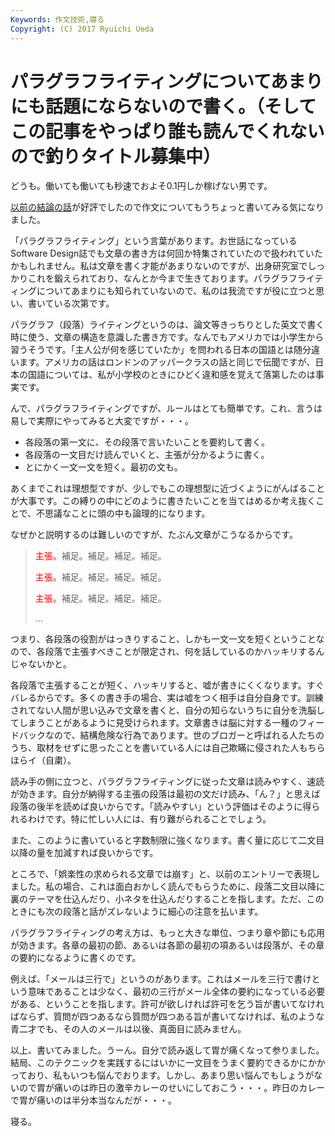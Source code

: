 ```yaml
---
Keywords: 作文技術,寝る
Copyright: (C) 2017 Ryuichi Ueda
---
```


# パラグラフライティングについてあまりにも話題にならないので書く。（そしてこの記事をやっぱり誰も読んでくれないので釣りタイトル募集中）
<!--:-->どうも。働いても働いても秒速でおよそ0.1円しか稼げない男です。

<a href="/?post=02339">以前の結論の話</a>が好評でしたので作文についてもうちょっと書いてみる気になりました。


「パラグラフライティング」という言葉があります。お世話になっているSoftware Design誌でも文章の書き方は何回か特集されていたので扱われていたかもしれません。私は文章を書く才能があまりないのですが、出身研究室でしっかりこれを鍛えられており、なんとか今まで生きております。パラグラフライティングについてあまりにも知られていないので、私のは我流ですが役に立つと思い、書いている次第です。

<!--:--><!--more-->

パラグラフ（段落）ライティングというのは、論文等きっちりとした英文で書く時に使う、文章の構造を意識した書き方です。なんでもアメリカでは小学生から習うそうです。「主人公が何を感じていたか」を問われる日本の国語とは随分違います。アメリカの話はロンドンのアッパークラスの話と同じで伝聞ですが、日本の国語については、私が小学校のときにひどく違和感を覚えて落第したのは事実です。

んで、パラグラフライティングですが、ルールはとても簡単です。これ、言うは易しで実際にやってみると大変ですが・・・。

<ul>
 <li>各段落の第一文に、その段落で言いたいことを要約して書く。</li>
 <li>各段落の一文目だけ読んでいくと、主張が分かるように書く。</li>
 <li>とにかく一文一文を短く。最初の文も。</li>
</ul>

あくまでこれは理想型ですが、少しでもこの理想型に近づくようにがんばることが大事です。この縛りの中にどのように書きたいことを当てはめるか考え抜くことで、不思議なことに頭の中も論理的になります。

なぜかと説明するのは難しいのですが、たぶん文章がこうなるからです。

<blockquote>
<span style="color:red">主張。</span>補足。補足。補足。補足。

<span style="color:red">主張。</span>補足。補足。補足。補足。

<span style="color:red">主張。</span>補足。補足。補足。補足。

...
</blockquote>

つまり、各段落の役割がはっきりすること、しかも一文一文を短くということなので、各段落で主張すべきことが限定され、何を話しているのかハッキリするんじゃないかと。

各段落で主張することが短く、ハッキリすると、嘘が書きにくくなります。すぐバレるからです。多くの書き手の場合、実は嘘をつく相手は自分自身です。訓練されてない人間が思い込みで文章を書くと、自分の知らないうちに自分を洗脳してしまうことがあるように見受けられます。文章書きは脳に対する一種のフィードバックなので、結構危険な行為であります。世のブロガーと呼ばれる人たちのうち、取材をせずに思ったことを書いている人には自己欺瞞に侵された人もちらほらイ（自粛）。

読み手の側に立つと、パラグラフライティングに従った文章は読みやすく、速読が効きます。自分が納得する主張の段落は最初の文だけ読み、「ん？」と思えば段落の後半を読めば良いからです。「読みやすい」という評価はそのように得られるわけです。特に忙しい人には、有り難がられることでしょう。

また、このように書いていると字数制限に強くなります。書く量に応じて二文目以降の量を加減すれば良いからです。

ところで、「娯楽性の求められる文章では崩す」と、以前のエントリーで表現しました。私の場合、これは面白おかしく読んでもらうために、段落二文目以降に裏のテーマを仕込んだり、小ネタを仕込んだりすることを指します。ただ、このときにも次の段落と話がズレないように細心の注意を払います。

パラグラフライティングの考え方は、もっと大きな単位、つまり章や節にも応用が効きます。各章の最初の節、あるいは各節の最初の項あるいは段落が、その章の要約になるように書くのです。

例えば、「メールは三行で」というのがあります。これはメールを三行で書けという意味であることは少なく、最初の三行がメール全体の要約になっている必要がある、ということを指します。許可が欲しければ許可を乞う旨が書いてなければならず、質問が四つあるなら質問が四つある旨が書いてなければ、私のような青二才でも、その人のメールは以後、真面目に読みません。

以上、書いてみました。うーん。自分で読み返して胃が痛くなって参りました。結局、このテクニックを実践するにはいかに一文目をうまく要約できるかにかかっており、私もいつも悩んでおります。しかし、あまり思い悩んでもしょうがないので胃が痛いのは昨日の激辛カレーのせいにしておこう・・・。昨日のカレーで胃が痛いのは半分本当なんだが・・・。


寝る。
